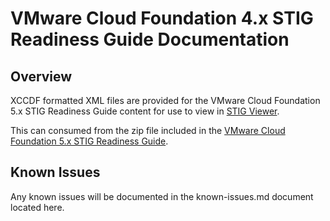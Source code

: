# VMware Cloud Foundation 4.x STIG Readiness Guide Documentation

## Overview
XCCDF formatted XML files are provided for the VMware Cloud Foundation 5.x STIG Readiness Guide content for use to view in [STIG Viewer](https://public.cyber.mil/stigs/stig-viewing-tools/).  

This can consumed from the zip file included in the [VMware Cloud Foundation 5.x STIG Readiness Guide](https://core.vmware.com/resource/vmware-cloud-foundation-50-stig-readiness-guide).  

## Known Issues
Any known issues will be documented in the known-issues.md document located here.  
